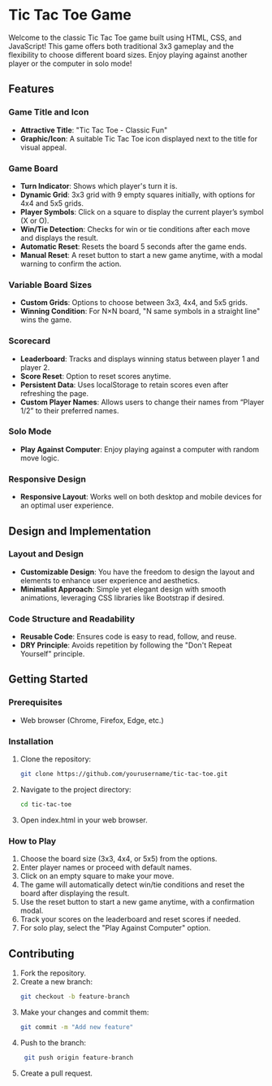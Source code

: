 # Tic Tac Toe Game

Welcome to the classic Tic Tac Toe game built using HTML, CSS, and JavaScript! This game offers both traditional 3x3 gameplay and the flexibility to choose different board sizes. Enjoy playing against another player or the computer in solo mode!

## Features

### Game Title and Icon
- **Attractive Title**: "Tic Tac Toe - Classic Fun"
- **Graphic/Icon**: A suitable Tic Tac Toe icon displayed next to the title for visual appeal.

### Game Board
- **Turn Indicator**: Shows which player's turn it is.
- **Dynamic Grid**: 3x3 grid with 9 empty squares initially, with options for 4x4 and 5x5 grids.<br>
- **Player Symbols**: Click on a square to display the current player’s symbol (X or O).<br>
- **Win/Tie Detection**: Checks for win or tie conditions after each move and displays the result.<br>
- **Automatic Reset**: Resets the board 5 seconds after the game ends.<br>
- **Manual Reset**: A reset button to start a new game anytime, with a modal warning to confirm the action.

### Variable Board Sizes
- **Custom Grids**: Options to choose between 3x3, 4x4, and 5x5 grids.<br>
- **Winning Condition**: For N×N board, "N same symbols in a straight line" wins the game.

### Scorecard
- **Leaderboard**: Tracks and displays winning status between player 1 and player 2.<br>
- **Score Reset**: Option to reset scores anytime.<br>
- **Persistent Data**: Uses localStorage to retain scores even after refreshing the page.<br>
- **Custom Player Names**: Allows users to change their names from “Player 1/2” to their preferred names.

### Solo Mode
- **Play Against Computer**: Enjoy playing against a computer with random move logic.

### Responsive Design
- **Responsive Layout**: Works well on both desktop and mobile devices for an optimal user experience.

## Design and Implementation

### Layout and Design
- **Customizable Design**: You have the freedom to design the layout and elements to enhance user experience and aesthetics.<br>
- **Minimalist Approach**: Simple yet elegant design with smooth animations, leveraging CSS libraries like Bootstrap if desired.

### Code Structure and Readability
- **Reusable Code**: Ensures code is easy to read, follow, and reuse.<br>
- **DRY Principle**: Avoids repetition by following the "Don't Repeat Yourself" principle.

## Getting Started

### Prerequisites
- Web browser (Chrome, Firefox, Edge, etc.)

### Installation
1. Clone the repository:
   ```bash
   git clone https://github.com/yourusername/tic-tac-toe.git
2. Navigate to the project directory:
   ```bash
   cd tic-tac-toe
3. Open index.html in your web browser.
### How to Play
1. Choose the board size (3x3, 4x4, or 5x5) from the options.<br>
2. Enter player names or proceed with default names.<br>
3. Click on an empty square to make your move.<br>
4. The game will automatically detect win/tie conditions and reset the board after displaying the result.<br>
5. Use the reset button to start a new game anytime, with a confirmation modal.<br>
6. Track your scores on the leaderboard and reset scores if needed.<br>
7. For solo play, select the "Play Against Computer" option.<br>
## Contributing
1. Fork the repository.<br>
2. Create a new branch:
   ```bash
   git checkout -b feature-branch
3. Make your changes and commit them:
   ```bash
   git commit -m "Add new feature"
4. Push to the branch:
   ```bash
    git push origin feature-branch
5. Create a pull request.
